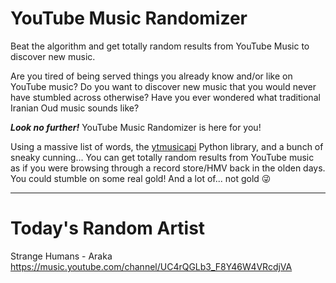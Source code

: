 # YouTube Music Randomizer
Beat the algorithm and get totally random results from YouTube Music to discover new music.

Are you tired of being served things you already know and/or like on YouTube music?
Do you want to discover new music that you would never have stumbled across otherwise?
Have you ever wondered what traditional Iranian Oud music sounds like?

***Look no further!*** YouTube Music Randomizer is here for you!

Using a massive list of words, the [ytmusicapi](https://ytmusicapi.readthedocs.io/en/stable/) Python library, and a bunch of sneaky cunning... You can get totally random results from YouTube music as if you were browsing through a record store/HMV back in the olden days. You could stumble on some real gold! And a lot of... not gold 😜

---
# Today's Random Artist

 Strange Humans - Araka  https://music.youtube.com/channel/UC4rQGLb3_F8Y46W4VRcdjVA  

